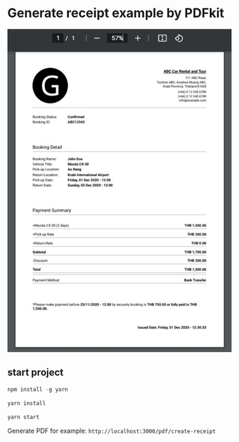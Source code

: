 # Generate receipt example by PDFkit

<center>
  <div >
    <img src="./pdf-screenshot.jpg" width="1009">
  </div>
</center>

## start project

```js
npm install -g yarn
```

```js
yarn install
```

```js
yarn start
```

Generate PDF for example: `http://localhost:3000/pdf/create-receipt`
